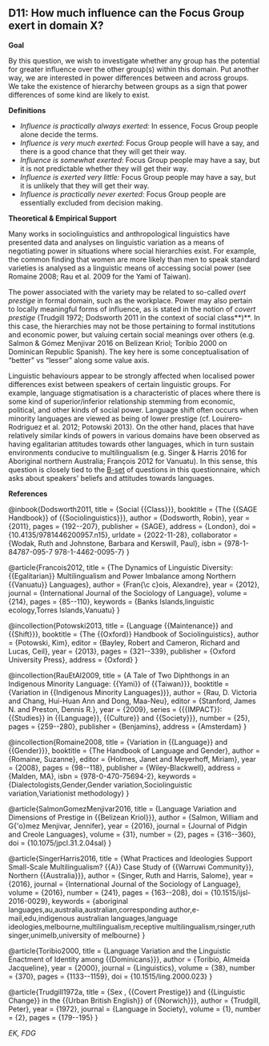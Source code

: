 
## D11: How much influence can the Focus Group exert in domain X?



**Goal**

By this question, we wish to investigate whether any group has the potential for greater influence over the other group(s) within this domain. Put another way, we are interested in power differences between and across groups. We take the existence of hierarchy between groups as a sign that power differences of some kind are likely to exist.



**Definitions**

- *Influence is practically always exerted:* In essence, Focus Group people alone decide the terms.
- *Influence is very much exerted*: Focus Group people will have a say, and there is a good chance that they will get their way.
- *Influence is somewhat exerted*: Focus Group people may have a say, but it is not predictable whether they will get their way.
- *Influence is exerted very little:* Focus Group people may have a say, but it is unlikely that they will get their way.
- *Influence is practically never exerted:* Focus Group people are essentially excluded from decision making.




**Theoretical & Empirical Support**

Many works in sociolinguistics and anthropological linguistics have presented data and analyses on linguistic variation as a means of negotiating power in situations where social hierarchies exist. For example, the common finding that women are more likely than men to speak standard varieties is analysed as a linguistic means of accessing social power (see Romaine 2008; Rau et al. 2009 for the Yami of Taiwan).



The power associated with the variety may be related to so-called *overt prestige* in formal domain, such as the workplace. Power may also pertain to locally meaningful forms of influence, as is stated in the notion of *covert prestige* (Trudgill 1972; Dodsworth 2011 in the context of social class**)**. In this case, the hierarchies may not be those pertaining to formal institutions and economic power, but valuing certain social meanings over others (e.g. Salmon & Gómez Menjivar 2016 on Belizean Kriol; Toribio 2000 on Dominican Republic Spanish). The key here is some conceptualisation of “better” vs “lesser” along some value axis.



Linguistic behaviours appear to be strongly affected when localised power differences exist between speakers of certain linguistic groups. For example, language stigmatisation is a characteristic of places where there is some kind of superior/inferior relationship stemming from economic, political, and other kinds of social power. Language shift often occurs when minority languages are viewed as being of lower prestige (cf. Louirero-Rodriguez et al. 2012; Potowski 2013). On the other hand, places that have relatively similar kinds of powers in various domains have been observed as having egalitarian attitudes towards other languages, which in turn sustain environments conducive to multilingualism (e.g. Singer & Harris 2016 for Aboriginal northern Australia; François 2012 for Vanuatu). In this sense, this question is closely tied to the [B-set](https://www.google.com/url?q=https%3A%2F%2Fsites.google.com%2Fview%2Frs210205edomains-questionnaire%2Fset-explanation%23h.3v7qaatcexos&sa=D&sntz=1&usg=AOvVaw2zbaKF6-E6Qup_8u8mBv41) of questions in this questionnaire, which asks about speakers' beliefs and attitudes towards languages.

**References**


@inbook{Dodsworth2011,
  title = {Social {{Class}}},
  booktitle = {The {{SAGE Handbook}} of {{Sociolinguistics}}},
  author = {Dodsworth, Robin},
  year = {2011},
  pages = {192--207},
  publisher = {SAGE},
  address = {London},
  doi = {10.4135/9781446200957.n15},
  urldate = {2022-11-28},
  collaborator = {Wodak, Ruth and Johnstone, Barbara and Kerswill, Paul},
  isbn = {978-1-84787-095-7 978-1-4462-0095-7}
}

@article{Francois2012,
  title = {The Dynamics of Linguistic Diversity: {{Egalitarian}} Multilingualism and Power Imbalance among Northern {{Vanuatu}} Languages},
  author = {Fran{\c c}ois, Alexandre},
  year = {2012},
  journal = {International Journal of the Sociology of Language},
  volume = {214},
  pages = {85--110},
  keywords = {Banks Islands,linguistic ecology,Torres Islands,Vanuatu}
}

@incollection{Potowski2013,
  title = {Language {{Maintenance}} and {{Shift}}},
  booktitle = {The {{Oxford}} Handbook of Sociolinguistics},
  author = {Potowski, Kim},
  editor = {Bayley, Robert and Cameron, Richard and Lucas, Ceil},
  year = {2013},
  pages = {321--339},
  publisher = {Oxford University Press},
  address = {Oxford}
}

@incollection{RauEtAl2009,
  title = {A Tale of Two Diphthongs in an Indigenous Minority Language: {{Yami}} of {{Taiwan}}},
  booktitle = {Variation in {{Indigenous Minority Languages}}},
  author = {Rau, D. Victoria and Chang, Hui-Huan Ann and Dong, Maa-Neu},
  editor = {Stanford, James N. and Preston, Dennis R.},
  year = {2009},
  series = {{{IMPACT}}: {{Studies}} in {{Language}}, {{Culture}} and {{Society}}},
  number = {25},
  pages = {259--280},
  publisher = {Benjamins},
  address = {Amsterdam}
}

@incollection{Romaine2008,
  title = {Variation in {{Language}} and {{Gender}}},
  booktitle = {The Handbook of Language and Gender},
  author = {Romaine, Suzanne},
  editor = {Holmes, Janet and Meyerhoff, Miriam},
  year = {2008},
  pages = {98--118},
  publisher = {Wiley-Blackwell},
  address = {Malden, MA},
  isbn = {978-0-470-75694-2},
  keywords = {Dialectologists,Gender,Gender variation,Sociolinguistic variation,Variationist methodology}
}

@article{SalmonGomezMenjivar2016,
  title = {Language Variation and Dimensions of Prestige in {{Belizean Kriol}}},
  author = {Salmon, William and G{\'o}mez Menjivar, Jennifer},
  year = {2016},
  journal = {Journal of Pidgin and Creole Languages},
  volume = {31},
  number = {2},
  pages = {316--360},
  doi = {10.1075/jpcl.31.2.04sal}
}

@article{SingerHarris2016,
  title = {What Practices and Ideologies Support Small-Scale Multilingualism? {{A}} Case Study of {{Warruwi Community}}, Northern {{Australia}}},
  author = {Singer, Ruth and Harris, Salome},
  year = {2016},
  journal = {International Journal of the Sociology of Language},
  volume = {2016},
  number = {241},
  pages = {163--208},
  doi = {10.1515/ijsl-2016-0029},
  keywords = {aboriginal languages,au,australia,australian,corresponding author,e-mail,edu,indigenous australian languages,language ideologies,melbourne,multilingualism,receptive multilingualism,rsinger,ruth singer,unimelb,university of melbourne}
}

@article{Toribio2000,
  title = {Language Variation and the Linguistic Enactment of Identity among {{Dominicans}}},
  author = {Toribio, Almeida Jacqueline},
  year = {2000},
  journal = {Linguistics},
  volume = {38},
  number = {370},
  pages = {1133--1159},
  doi = {10.1515/ling.2000.023}
}

@article{Trudgill1972a,
  title = {Sex , {{Covert Prestige}} and {{Linguistic Change}} in the {{Urban British English}} of {{Norwich}}},
  author = {Trudgill, Peter},
  year = {1972},
  journal = {Language in Society},
  volume = {1},
  number = {2},
  pages = {179--195}
}

*EK, FDG*
